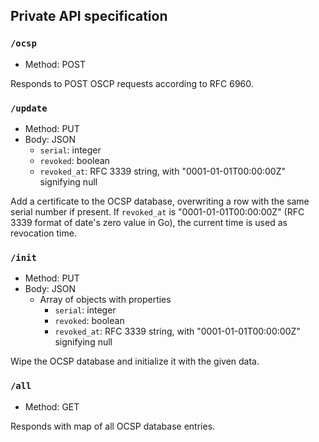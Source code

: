 ## Private API specification

### `/ocsp`

- Method: POST

Responds to POST OSCP requests according to RFC 6960.

### `/update`

- Method: PUT
- Body: JSON
    - `serial`: integer
    - `revoked`: boolean
    - `revoked_at`: RFC 3339 string, with "0001-01-01T00:00:00Z" signifying null

Add a certificate to the OCSP database, overwriting a row with the same serial number if present. If `revoked_at` is "0001-01-01T00:00:00Z" (RFC 3339 format of date's zero value in Go), the current time is used as revocation time.

### `/init`

- Method: PUT
- Body: JSON
    - Array of objects with properties
        - `serial`: integer
        - `revoked`: boolean
        - `revoked_at`: RFC 3339 string, with "0001-01-01T00:00:00Z" signifying null

Wipe the OCSP database and initialize it with the given data.

### `/all`

- Method: GET

Responds with map of all OCSP database entries.
